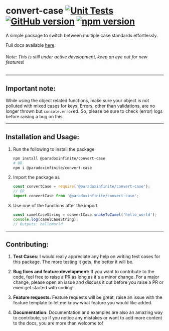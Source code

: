 # convert-case [![Unit Tests](https://github.com/ParadoxInfinite/convert-case/actions/workflows/node.js.yml/badge.svg)](https://github.com/ParadoxInfinite/convert-case/actions/workflows/node.js.yml) [![GitHub version](https://badge.fury.io/gh/paradoxinfinite%2Fconvert-case.svg)](https://badge.fury.io/gh/paradoxinfinite%2Fconvert-case) [![npm version](https://badge.fury.io/js/%40paradoxinfinite%2Fconvert-case.svg)](https://badge.fury.io/js/%40paradoxinfinite%2Fconvert-case)
A simple package to switch between multiple case standards effortlessly.

Full docs available [here](https://paradoxinfinite.github.io/convert-case/).
######  Note: This is still under active development, keep an eye out for new features!

---

## Important note:

While using the object related functions, make sure your object is not polluted with mixed cases for keys.
Errors, other than validations, are no longer thrown but `console.error`ed. So, please be sure to check (error) logs before raising a bug on this.

---

## Installation and Usage:
1. Run the following to install the package
    ```sh
    npm install @paradoxinfinite/convert-case
    # OR
    npm i @paradoxinfinite/convert-case
    ```
2. Import the package as
    ```js
    const convertCase = require('@paradoxinfinite/convert-case');
    // OR
    import convertCase from '@paradoxinfinite/convert-case';
    ```
3. Use one of the functions after the import
    ```js
    const camelCaseString = convertCase.snakeToCamel('hello_world');
    console.log(camelCaseString);
    // Outputs: helloWorld
    ```

---

## Contributing:
1. **Test Cases:**
    I would really appreciate any help on writing test cases for this package. The more testing it gets, the better it will be.

2. **Bug fixes and feature development:**
    If you want to contribute to the code, feel free to raise a PR as long as it's a minor change. For a major change, please open an issue and discuss it out before you raise a PR or even get started with coding!

3. **Feature requests:**
    Feature requests will be great, raise an issue with the feature template to let me know what feature you would like added.

4. **Documentation:**
    Documentation and examples are also an amazing way to contribute, so if you notice any mistakes or want to add more content to the docs, you are more than welcome to!
